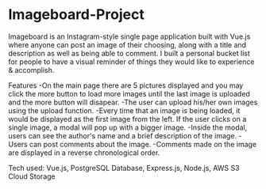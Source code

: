 # Imageboard-Project
Imageboard is an Instagram-style single page application built with Vue.js where anyone can post an image of their choosing, along with a title and description as well as being able to comment. I built a personal bucket list for people to have a visual reminder of things they would like to experience &amp; accomplish.

Features
  -On the main page there are 5 pictures displayed and you may click the more button to load more images until the last image is uploaded and the more button will disapear.
  -The user can upload his/her own images using the upload function.
  -Every time that an image is being loaded, it would be displayed as the first image from the left.
If the user clicks on a single image, a modal will pop up with a bigger image.
  -Inside the modal, users can see the author's name and a brief description of the image.
  -Users can post comments about the image.
  -Comments made on the image are displayed in a reverse chronological order.

Tech used: Vue.js, PostgreSQL Database, Express.js, Node.js, AWS S3 Cloud Storage
